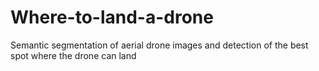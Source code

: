 # Where-to-land-a-drone
Semantic segmentation of aerial drone images and detection of the best spot where the drone can land
